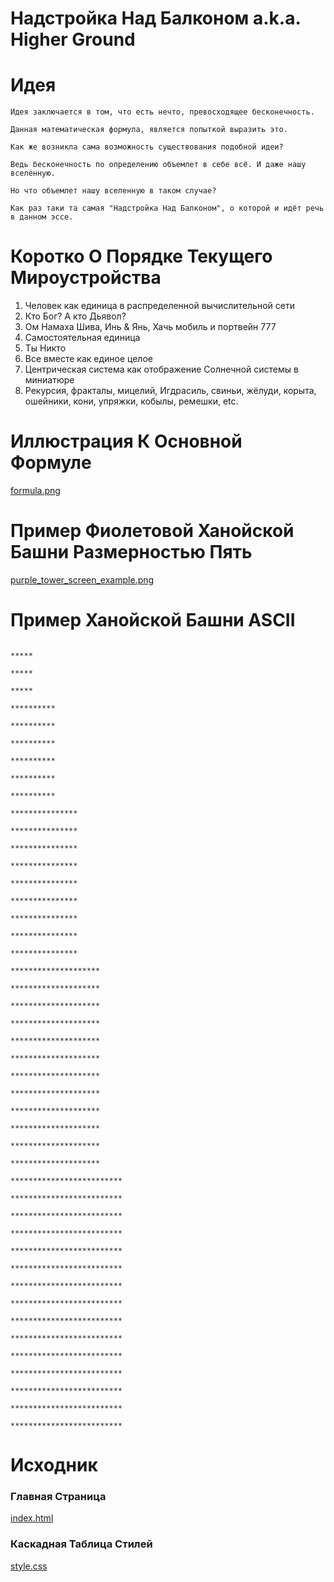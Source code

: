 # Надстройка Над Балконом a.k.a. Higher Ground

# Идея
```
Идея заключается в том, что есть нечто, превосходящее бесконечность.

Данная математическая формула, является попыткой выразить это.

Как же возникла сама возможность существования подобной идеи?

Ведь бесконечность по определению объемлет в себе всё. И даже нашу вселенную.

Но что объемлет нашу вселенную в таком случае?

Как раз таки та самая "Надстройка Над Балконом", о которой и идёт речь в данном эссе.

```

# Коротко О Порядке Текущего Мироустройства 

1. Человек как единица в распределенной вычислительной сети
1. Кто Бог? А кто Дьявол?
1. Ом Намаха Шива, Инь & Янь, Хачь мобиль и портвейн 777
1. Самостоятельная единица
1. Ты Никто
1. Все вместе как единое целое
1. Центрическая система как отображение Солнечной системы в миниатюре
1. Рекурсия, фракталы, мицелий, Игдрасиль, свиньи, жёлуди, корыта, ошейники, кони, упряжки, кобылы, ремешки, etc.
   
# Иллюстрация К Основной Формуле

[formula.png](https://github.com/ksukhorukov/HigherGround/blob/master/imgs/formula.png)

# Пример Фиолетовой Ханойской Башни Размерностью Пять

[purple_tower_screen_example.png](https://github.com/ksukhorukov/HigherGround/blob/master/imgs/purple_tower_screen_example.png)

# Пример Ханойской Башни ASCII

```
                                                                           *****
                                                                           *****
                                                                           *****
                                                                         **********
                                                                         **********
                                                                         **********
                                                                         **********
                                                                         **********
                                                                         **********
                                                                       ***************
                                                                       ***************
                                                                       ***************
                                                                       ***************
                                                                       ***************
                                                                       ***************
                                                                       ***************
                                                                       ***************
                                                                       ***************
                                                                     ********************
                                                                     ********************
                                                                     ********************
                                                                     ********************
                                                                     ********************
                                                                     ********************
                                                                     ********************
                                                                     ********************
                                                                     ********************
                                                                     ********************
                                                                     ********************
                                                                     ********************
                                                                   *************************
                                                                   *************************
                                                                   *************************
                                                                   *************************
                                                                   *************************
                                                                   *************************
                                                                   *************************
                                                                   *************************
                                                                   *************************
                                                                   *************************
                                                                   *************************
                                                                   *************************
                                                                   *************************
                                                                   *************************
                                                                   *************************
```

# Исходник

### Главная Страница 
[index.html](https://github.com/ksukhorukov/HigherGround/blob/master/index.html)

### Каскадная Таблица Стилей

[style.css](https://github.com/ksukhorukov/HigherGround/blob/master/styles/style.css)
